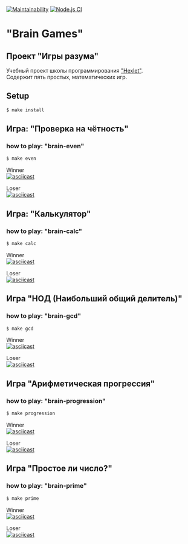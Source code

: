 [![Maintainability](https://api.codeclimate.com/v1/badges/a99a88d28ad37a79dbf6/maintainability)](https://codeclimate.com/github/codeclimate/codeclimate/maintainability) [![Node.js CI](https://github.com/khloptsevps/frontend-project-lvl1/workflows/Node.js%20CI/badge.svg)](https://github.com/khloptsevps/frontend-project-lvl1/actions)

# "Brain Games"

## Проект "Игры разума"

Учебный проект школы программирования ["Hexlet"](https://ru.hexlet.io/?ref=252944).  
Содержит пять простых, математических игр.

## Setup

```sh
$ make install
```

## Игра: "Проверка на чётность"
### how to play: "brain-even"

```sh 
$ make even
```

Winner  
[![asciicast](https://asciinema.org/a/BpjBs1x7QGsPvwram7vZbiYD4.svg)](https://asciinema.org/a/BpjBs1x7QGsPvwram7vZbiYD4)

Loser  
[![asciicast](https://asciinema.org/a/rvmDp7Nu9rlGexeJ6Ga15FjVL.svg)](https://asciinema.org/a/rvmDp7Nu9rlGexeJ6Ga15FjVL)

## Игра: "Калькулятор"
### how to play: "brain-calc"

```sh 
$ make calc
```

Winner  
[![asciicast](https://asciinema.org/a/rXosPQDV8Q82n7tgBgrorCnmb.svg)](https://asciinema.org/a/rXosPQDV8Q82n7tgBgrorCnmb)

Loser  
[![asciicast](https://asciinema.org/a/jQKOVM1GcKdyRaHoJ3iwzgAot.svg)](https://asciinema.org/a/jQKOVM1GcKdyRaHoJ3iwzgAot)

## Игра "НОД (Наибольший общий делитель)"
### how to play: "brain-gcd"

```sh 
$ make gcd
```

Winner  
[![asciicast](https://asciinema.org/a/tjo7JdxBZrnIj57BONUR2kol1.svg)](https://asciinema.org/a/tjo7JdxBZrnIj57BONUR2kol1)

Loser  
[![asciicast](https://asciinema.org/a/CFR1pEciCCg5vrgdzpPrwvYk1.svg)](https://asciinema.org/a/CFR1pEciCCg5vrgdzpPrwvYk1)

## Игра "Арифметическая прогрессия"
### how to play: "brain-progression"

```sh 
$ make progression
```

Winner  
[![asciicast](https://asciinema.org/a/v0gHe6e0VnIwYb4UQbc0BjDO7.svg)](https://asciinema.org/a/v0gHe6e0VnIwYb4UQbc0BjDO7)

Loser  
[![asciicast](https://asciinema.org/a/5PG1nOyY37CVtegNReaKrQ5jX.svg)](https://asciinema.org/a/5PG1nOyY37CVtegNReaKrQ5jX)

## Игра "Простое ли число?"
### how to play: "brain-prime"

```sh 
$ make prime
```

Winner  
[![asciicast](https://asciinema.org/a/IIPgbHIRg4m0INcx0Rr2KzwD7.svg)](https://asciinema.org/a/IIPgbHIRg4m0INcx0Rr2KzwD7)

Loser  
[![asciicast](https://asciinema.org/a/I5LGS6VYjx95gso5kHujEh7I9.svg)](https://asciinema.org/a/I5LGS6VYjx95gso5kHujEh7I9)